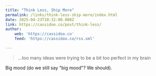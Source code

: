 ```yaml
---
title: "Think Less, Ship More"
permalink: /links/think-less-ship-more/index.html
date: 2025-04-23T10:32:00.000Z
link: https://cassidoo.co/post/think-less/
author:
    web: 'https://cassidoo.co'
    feed: 'https://cassidoo.co/rss.xml'

---
```


> ...too many ideas were trying to be a bit too perfect in my brain

Big mood (do we still say "big mood"? We should).